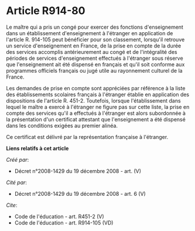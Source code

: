 # Article R914-80

Le maître qui a pris un congé pour exercer des fonctions d'enseignement dans un établissement d'enseignement à l'étranger en
application de l'article R. 914-105 peut bénéficier pour son classement, lorsqu'il retrouve un service d'enseignement en
France, de la prise en compte de la durée des services accomplis antérieurement au congé et de l'intégralité des périodes de
services d'enseignement effectués à l'étranger sous réserve que l'enseignement ait été dispensé en français et qu'il soit
conforme aux programmes officiels français ou jugé utile au rayonnement culturel de la France. 

Les demandes de prise en compte sont appréciées par référence à la liste des établissements scolaires français à l'étranger
établie en application des dispositions de l'article R. 451-2. Toutefois, lorsque l'établissement dans lequel le maître a
exercé à l'étranger ne figure pas sur cette liste, la prise en compte des services qu'il a effectués à l'étranger est alors
subordonnée à la présentation d'un certificat attestant que l'enseignement a été dispensé dans les conditions exigées au
premier alinéa. 

Ce certificat est délivré par la représentation française à l'étranger.

**Liens relatifs à cet article**

_Créé par_:

  - Décret n°2008-1429 du 19 décembre 2008 - art. (V)

_Cité par_:

  - Décret n°2008-1429 du 19 décembre 2008 - art. 6 (V)

_Cite_:

  - Code de l'éducation - art. R451-2 (V)
  - Code de l'éducation - art. R914-105 (VD)
